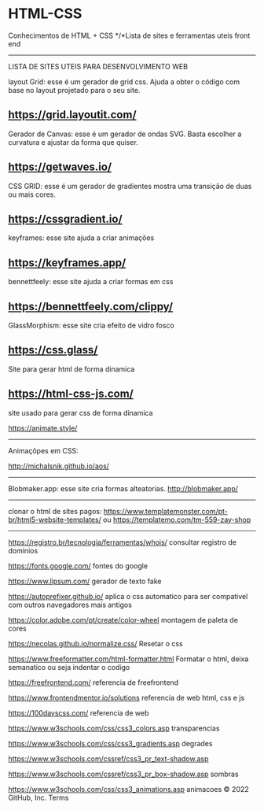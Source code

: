 # HTML-CSS
Conhecimentos de HTML + CSS 
*/*Lista de sites e ferramentas uteis front end
____________________________________________________________________________________________________________________________________________________________
LISTA DE SITES UTEIS PARA DESENVOLVIMENTO WEB

layout Grid: esse é um gerador de grid css. Ajuda a obter o código com base no layout projetado para o seu site.

https://grid.layoutit.com/
---------------------------------------------
Gerador de Canvas: esse é um gerador de ondas SVG. Basta escolher a curvatura e ajustar da forma que quiser.

https://getwaves.io/
---------------------------------------------

CSS GRID: esse é um gerador de gradientes mostra uma transição de duas ou mais cores.

https://cssgradient.io/
----------------------------------------------------
keyframes: esse site ajuda a criar animações 


https://keyframes.app/
---------------------------------------------------
bennettfeely: esse site ajuda a criar formas em css

https://bennettfeely.com/clippy/
----------------------------------------------------------
GlassMorphism: esse site cria efeito de vidro fosco

https://css.glass/
-------------------------------------------------------------
Site para gerar html de forma dinamica

https://html-css-js.com/
--------------------------------------------------------------
site usado para gerar css de forma dinamica

https://animate.style/
__________________________________________________________________
Animaçõpes em CSS:

http://michalsnik.github.io/aos/
_____________________________________________________________________
Blobmaker.app: esse site cria formas alteatorias.
http://blobmaker.app/
____________________________________________________________________
clonar o html de sites pagos: https://www.templatemonster.com/pt-br/html5-website-templates/ ou https://templatemo.com/tm-559-zay-shop
___________________________________________________________________
https://registro.br/tecnologia/ferramentas/whois/
consultar registro de dominios

https://fonts.google.com/
fontes do google

https://www.lipsum.com/
gerador de texto fake

https://autoprefixer.github.io/
aplica o css automatico para ser compativel com outros navegadores mais antigos

https://color.adobe.com/pt/create/color-wheel
montagem de paleta de cores

https://necolas.github.io/normalize.css/
Resetar o css 

https://www.freeformatter.com/html-formatter.html
Formatar o html, deixa semanatico ou seja indentar o codigo

https://freefrontend.com/
referencia de freefrontend

https://www.frontendmentor.io/solutions
referencia de web html, css e js

https://100dayscss.com/
referencia de web

https://www.w3schools.com/css/css3_colors.asp
transparencias

https://www.w3schools.com/css/css3_gradients.asp
degrades


https://www.w3schools.com/cssref/css3_pr_text-shadow.asp

https://www.w3schools.com/cssref/css3_pr_box-shadow.asp
sombras

https://www.w3schools.com/css/css3_animations.asp
animacoes
© 2022 GitHub, Inc.
Terms
